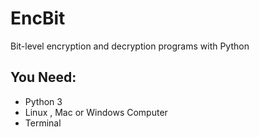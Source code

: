 <h1>EncBit</h1>
<p>
  Bit-level encryption and decryption programs with Python
</p>
<h2>You Need:</h2>
<ul>
  <li>Python 3</li>
  <li>Linux , Mac or Windows Computer</li>
  <li>Terminal</li>
</ul>

